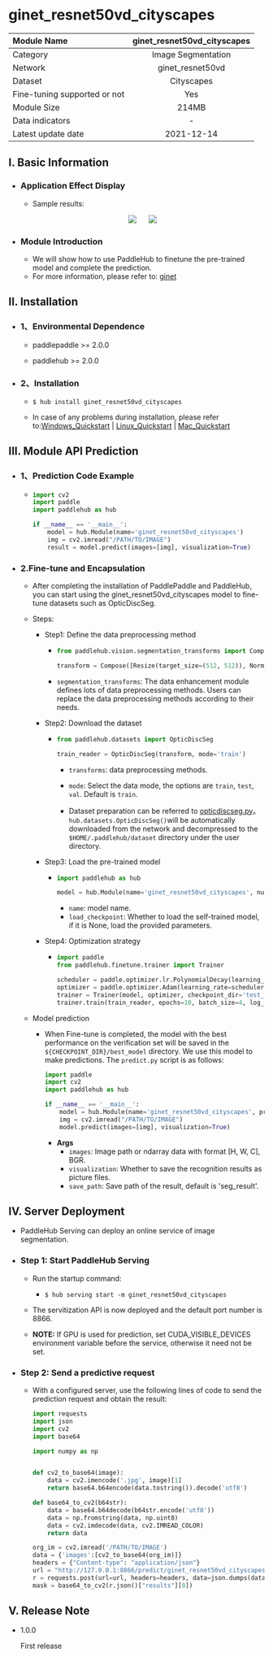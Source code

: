 # ginet_resnet50vd_cityscapes

|Module Name|ginet_resnet50vd_cityscapes|
| :--- | :---: | 
|Category|Image Segmentation|
|Network|ginet_resnet50vd|
|Dataset|Cityscapes|
|Fine-tuning supported or not|Yes|
|Module Size|214MB|
|Data indicators|-|
|Latest update date|2021-12-14|

## I. Basic Information 
  
- ### Application Effect Display
    - Sample results:
    <p align="center">
    <img src="https://user-images.githubusercontent.com/35907364/145943452-6e3a8cce-b17c-417e-80ad-d47e1dd5e00c.png"  hspace='10'/> <img src="https://user-images.githubusercontent.com/35907364/145943518-b608d555-1ddb-4100-b399-b6f777658caf.png" hspace='10'/>
    </p>

- ### Module Introduction

    - We will show how to use PaddleHub to finetune the pre-trained model and complete the prediction.
    - For more information, please refer to: [ginet](https://arxiv.org/pdf/2009.06160)

## II. Installation

- ### 1、Environmental Dependence

    - paddlepaddle >= 2.0.0

    - paddlehub >= 2.0.0

- ### 2、Installation

    - ```shell
      $ hub install ginet_resnet50vd_cityscapes
      ```

    - In case of any problems during installation, please refer to:[Windows_Quickstart](../../../../docs/docs_en/get_start/windows_quickstart.md)
    | [Linux_Quickstart](../../../../docs/docs_en/get_start/linux_quickstart.md) | [Mac_Quickstart](../../../../docs/docs_en/get_start/mac_quickstart.md)  


## III. Module API Prediction

- ### 1、Prediction Code Example


    - ```python
      import cv2
      import paddle
      import paddlehub as hub

      if __name__ == '__main__':
          model = hub.Module(name='ginet_resnet50vd_cityscapes')
          img = cv2.imread("/PATH/TO/IMAGE")
          result = model.predict(images=[img], visualization=True)
      ```

- ### 2.Fine-tune and Encapsulation

    - After completing the installation of PaddlePaddle and PaddleHub, you can start using the ginet_resnet50vd_cityscapes model to fine-tune datasets such as OpticDiscSeg.

    - Steps:

         - Step1: Define the data preprocessing method

            - ```python
              from paddlehub.vision.segmentation_transforms import Compose, Resize, Normalize

              transform = Compose([Resize(target_size=(512, 512)), Normalize()])
              ```

            - `segmentation_transforms`: The data enhancement module defines lots of data preprocessing methods. Users can replace the data preprocessing methods according to their needs.

         - Step2: Download the dataset

            - ```python
              from paddlehub.datasets import OpticDiscSeg

              train_reader = OpticDiscSeg(transform, mode='train')

              ```
                * `transforms`: data preprocessing methods.

                * `mode`: Select the data mode, the options are `train`, `test`, `val`. Default is `train`.

                * Dataset preparation can be referred to [opticdiscseg.py](../../paddlehub/datasets/opticdiscseg.py)。`hub.datasets.OpticDiscSeg()`will be automatically downloaded from the network and decompressed to the `$HOME/.paddlehub/dataset` directory under the user directory.

        - Step3: Load the pre-trained model

            - ```python
              import paddlehub as hub

              model = hub.Module(name='ginet_resnet50vd_cityscapes', num_classes=2, pretrained=None)
              ```
                - `name`: model name.
                - `load_checkpoint`: Whether to load the self-trained model, if it is None, load the provided parameters.

        - Step4:  Optimization strategy

            - ```python
              import paddle
              from paddlehub.finetune.trainer import Trainer

              scheduler = paddle.optimizer.lr.PolynomialDecay(learning_rate=0.01, decay_steps=1000, power=0.9,  end_lr=0.0001)
              optimizer = paddle.optimizer.Adam(learning_rate=scheduler, parameters=model.parameters())
              trainer = Trainer(model, optimizer, checkpoint_dir='test_ckpt_img_seg', use_gpu=True)
              trainer.train(train_reader, epochs=10, batch_size=4, log_interval=10, save_interval=4)
              ```
             

    -  Model prediction

        - When Fine-tune is completed, the model with the best performance on the verification set will be saved in the `${CHECKPOINT_DIR}/best_model` directory. We use this model to make predictions. The `predict.py` script is as follows:

            ```python
            import paddle
            import cv2
            import paddlehub as hub

            if __name__ == '__main__':
                model = hub.Module(name='ginet_resnet50vd_cityscapes', pretrained='/PATH/TO/CHECKPOINT')
                img = cv2.imread("/PATH/TO/IMAGE")
                model.predict(images=[img], visualization=True)
            ```

            - **Args**
                * `images`: Image path or ndarray data with format [H, W, C], BGR.
                * `visualization`: Whether to save the recognition results as picture files.
                * `save_path`: Save path of the result, default is 'seg_result'.


## IV. Server Deployment

- PaddleHub Serving can deploy an online service of image segmentation.

- ### Step 1: Start PaddleHub Serving

    - Run the startup command:

        - ```shell
          $ hub serving start -m ginet_resnet50vd_cityscapes
          ```

    - The servitization API is now deployed and the default port number is 8866.

    - **NOTE:**  If GPU is used for prediction, set CUDA_VISIBLE_DEVICES environment variable before the service, otherwise it need not be set.

- ### Step 2: Send a predictive request

    - With a configured server, use the following lines of code to send the prediction request and obtain the result:

        ```python
        import requests
        import json
        import cv2
        import base64

        import numpy as np


        def cv2_to_base64(image):
            data = cv2.imencode('.jpg', image)[1]
            return base64.b64encode(data.tostring()).decode('utf8')

        def base64_to_cv2(b64str):
            data = base64.b64decode(b64str.encode('utf8'))
            data = np.fromstring(data, np.uint8)
            data = cv2.imdecode(data, cv2.IMREAD_COLOR)
            return data

        org_im = cv2.imread('/PATH/TO/IMAGE')
        data = {'images':[cv2_to_base64(org_im)]}
        headers = {"Content-type": "application/json"}
        url = "http://127.0.0.1:8866/predict/ginet_resnet50vd_cityscapes"
        r = requests.post(url=url, headers=headers, data=json.dumps(data))
        mask = base64_to_cv2(r.json()["results"][0])
        ```

## V. Release Note

- 1.0.0

  First release